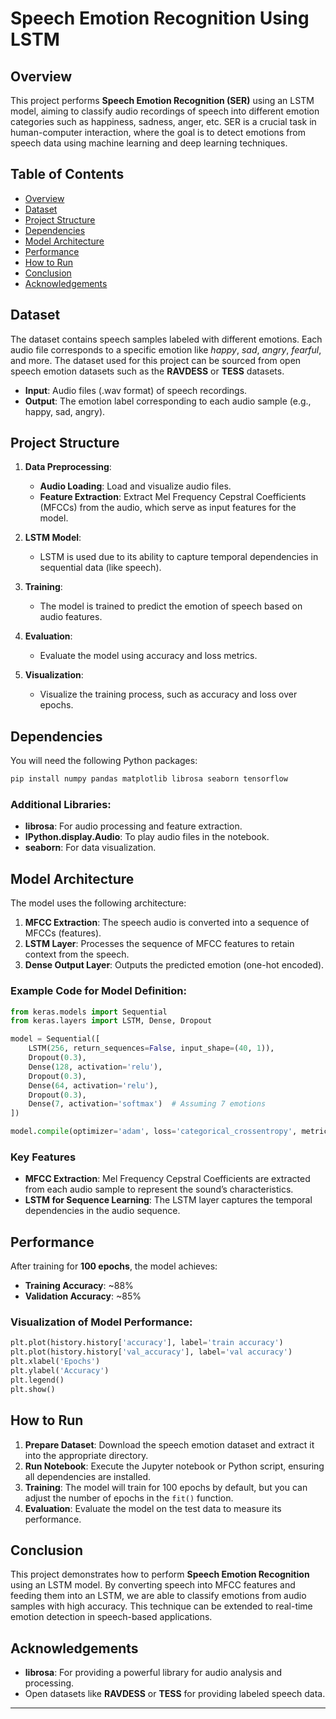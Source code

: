 

# Speech Emotion Recognition Using LSTM

## Overview

This project performs **Speech Emotion Recognition (SER)** using an LSTM model, aiming to classify audio recordings of speech into different emotion categories such as happiness, sadness, anger, etc. SER is a crucial task in human-computer interaction, where the goal is to detect emotions from speech data using machine learning and deep learning techniques.

## Table of Contents

- [Overview](#overview)
- [Dataset](#dataset)
- [Project Structure](#project-structure)
- [Dependencies](#dependencies)
- [Model Architecture](#model-architecture)
- [Performance](#performance)
- [How to Run](#how-to-run)
- [Conclusion](#conclusion)
- [Acknowledgements](#acknowledgements)

## Dataset

The dataset contains speech samples labeled with different emotions. Each audio file corresponds to a specific emotion like *happy*, *sad*, *angry*, *fearful*, and more. The dataset used for this project can be sourced from open speech emotion datasets such as the **RAVDESS** or **TESS** datasets.

- **Input**: Audio files (.wav format) of speech recordings.
- **Output**: The emotion label corresponding to each audio sample (e.g., happy, sad, angry).

## Project Structure

1. **Data Preprocessing**:
   - **Audio Loading**: Load and visualize audio files.
   - **Feature Extraction**: Extract Mel Frequency Cepstral Coefficients (MFCCs) from the audio, which serve as input features for the model.
   
2. **LSTM Model**:
   - LSTM is used due to its ability to capture temporal dependencies in sequential data (like speech).
   
3. **Training**:
   - The model is trained to predict the emotion of speech based on audio features.
   
4. **Evaluation**:
   - Evaluate the model using accuracy and loss metrics.
   
5. **Visualization**:
   - Visualize the training process, such as accuracy and loss over epochs.

## Dependencies

You will need the following Python packages:

```bash
pip install numpy pandas matplotlib librosa seaborn tensorflow
```

### Additional Libraries:
- **librosa**: For audio processing and feature extraction.
- **IPython.display.Audio**: To play audio files in the notebook.
- **seaborn**: For data visualization.

## Model Architecture

The model uses the following architecture:

1. **MFCC Extraction**: The speech audio is converted into a sequence of MFCCs (features).
2. **LSTM Layer**: Processes the sequence of MFCC features to retain context from the speech.
3. **Dense Output Layer**: Outputs the predicted emotion (one-hot encoded).

### Example Code for Model Definition:

```python
from keras.models import Sequential
from keras.layers import LSTM, Dense, Dropout

model = Sequential([
    LSTM(256, return_sequences=False, input_shape=(40, 1)),
    Dropout(0.3),
    Dense(128, activation='relu'),
    Dropout(0.3),
    Dense(64, activation='relu'),
    Dropout(0.3),
    Dense(7, activation='softmax')  # Assuming 7 emotions
])

model.compile(optimizer='adam', loss='categorical_crossentropy', metrics=['accuracy'])
```

### Key Features

- **MFCC Extraction**: Mel Frequency Cepstral Coefficients are extracted from each audio sample to represent the sound’s characteristics.
- **LSTM for Sequence Learning**: The LSTM layer captures the temporal dependencies in the audio sequence.

## Performance

After training for **100 epochs**, the model achieves:

- **Training Accuracy**: ~88%
- **Validation Accuracy**: ~85%

### Visualization of Model Performance:

```python
plt.plot(history.history['accuracy'], label='train accuracy')
plt.plot(history.history['val_accuracy'], label='val accuracy')
plt.xlabel('Epochs')
plt.ylabel('Accuracy')
plt.legend()
plt.show()
```

## How to Run

1. **Prepare Dataset**: Download the speech emotion dataset and extract it into the appropriate directory.
2. **Run Notebook**: Execute the Jupyter notebook or Python script, ensuring all dependencies are installed.
3. **Training**: The model will train for 100 epochs by default, but you can adjust the number of epochs in the `fit()` function.
4. **Evaluation**: Evaluate the model on the test data to measure its performance.

## Conclusion

This project demonstrates how to perform **Speech Emotion Recognition** using an LSTM model. By converting speech into MFCC features and feeding them into an LSTM, we are able to classify emotions from audio samples with high accuracy. This technique can be extended to real-time emotion detection in speech-based applications.

## Acknowledgements

- **librosa**: For providing a powerful library for audio analysis and processing.
- Open datasets like **RAVDESS** or **TESS** for providing labeled speech data.

---





